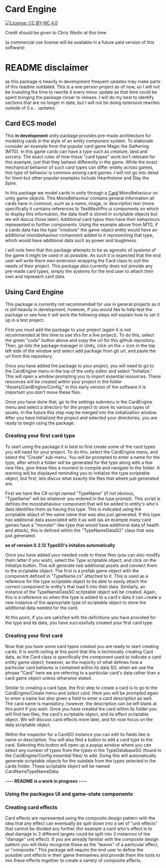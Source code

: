 # Card Engine
[![License: CC BY-NC 4.0](https://img.shields.io/badge/License-CC_BY--NC_4.0-lightgrey.svg)](https://creativecommons.org/licenses/by-nc/4.0/)

Credit should be given to Chris Wedin at this time.

(a commercial use license will be available in a future paid version of this software)
# README disclaimer
as this package is heavily in development frequent updates may make parts of this readme outdated. This is a one person project as of now, so I will not be investing the time to rewrite it every minor update as that time could be spent bringing the package closer to release. I will do my best to identify sections that are no longer in date, but I will not be doing extensive rewrites outside of 0.x... updates. 
## Card ECS model
This **in development** unity package provides pre-made architecture for modeling cards in the style of an entity component system. To elaborate consider an example from the popular card game Magic the Gathering (MTG). In this game cards can have a type such as creature, land and sorcery. The exact rules of how these "card types" work isn't relevant for this example, just that they behave differently in the game. While the exact mechanical behavior of such card types can differ widely across games, this type of behavior is common among card games. I will not go into detail for them but other popular examples include Hearthstone and Slay the Spire.  

In this package we model cards in unity through a [Card](https://github.com/cmwedin/CardEngine/blob/main/Runtime/Cards/Card.cs) MonoBehaviour on unity game objects. This MonoBehaviour contains general information all cards have in common, such as a name, image, or description text (more specifically it contains references to TextMeshPro ui components on which to display this information, the data itself is stored in scriptable objects but we will discus those later). Additional card types then have their behaviours represented in further components. Using the example above from MTG, if a cards data has the type "creature" the game object entity would have an additional monobehaviour component added to it representing that type, which would have additional data such as power and toughness.       

I will note here that this package attempts to be as agnostic of systems of the game it might be used in as possible. As such it is expected that the end user will write there own extension wrapping the Card class to suit the needs of their project. This package also currently does not provide any pre-made card types, simply the systems for the end user to attach their own and represent card data.

## Using Card Engine
This package is currently not recommended for use in general projects as it is still heavily in development; however, if you would like to help test the package or see how it will work the following steps will explain how to set it up in a test project.

First you must add the package to your project (again it is not recommended at this time to use this for a live project). To do this, select the green "code" button above and copy the url for this github repository. Then, go into the package manager in Unity, click on the + icon in the top left side of the window and select add package from git url, and paste the url from this repository. 

Once you have added the package to your project, you will need to go to the CardEngine menu in the top of the unity editor and select "Initialize." This will open a window prompting you to import essential resources. These resources will be created within your project in the folder "Assets/CardEngine/Config," in this early version of the software it is important you don't move these files. 

Once you have done that, go to the settings submenu in the CardEngine menu and select a directory for the project to store its various types of assets. In the future this step may be merged into the initialization window. After you have initialized the project and selected your directories, you are ready to begin using the package. 

### Creating your first card type
To start using the package it is best to first create some of the card types you will need for your project. To do this, select the CardEngine menu, and select the "Create" sub-menu. You will be prompted to enter a name for the type, after which a folder will be generated for the type along with a few new files, give these files a moment to compile and navigate to the folder. A warning will be displayed reminding you to initialize the type scriptable object, but first, lets discus what exactly the files that where just generated are.

First we have the C# script named "TypeName" (if not obvious, "TypeName" will be whatever you entered in the type prompt). This script is defines the monobehaviour component that will be added to entity's who's data identifies them as having this type. This is indicated using the scriptable object of the same name that was also just generated. If this type has additional data associated with it as well (as an example many card games have a "monster"-like type that would have additional data of health and attack), this is defined within the "TypeNameDataSO" class that was just generated.

**as of version 0.2.12 TypeSO's initalize automatically**

Once you have added your needed code to these files (you can also modify them latter if you wish), select the Type scriptable object, and click on the initialize button. This will generate two additional assets and connect them to the scriptable object. The first is a prefab game object with the component defined in "TypeName.cs" attached to it. This is used as a reference for the type scriptable object to be able to easily attach the correct component to entity's that load it into their data. Similarly, an instance of the TypeNameDataSO scriptable object will be created. Again, this is a reference so when this type is added to a card's data it can create a new instance of the appropriate type of scriptable object to store the additional data needed for the card.

At this point, if you are satisfied with the definitions you have provided for the type and its data, you have successfully created your first card type.

### Creating your first card
Now that you have some card types created you are ready to start creating cards. It is worth noting at this point that this is technically creating Card data, as the Card class is specifically the component used to indicate a card entity game object; however, as the majority of what defines how a particular card behaves is contained within its data SO, when we use the phrase "Card" here we are referring to a particular card's data rather than a card game object unless otherwise stated.

Similar to creating a card type, the first step to create a card is to go to the CardEngine/Create menu and select card. Here you will be prompted again to enter a name but also given a field to enter a card description as well. The card name is mandatory, however, the description can be left blank at this point if you wish. Once you have created the card within its folder you will find two files, the card's scriptable object, and its effect scriptable object. We will discuss card effects more later, and for now focus on the data scriptable object.

Within the inspector for a CardSO instance you can edit its fields like is name or description. You will also find a button to add a card type to the card. Selecting this button will open up a popup window where you can select any number of types from the types in the TypeDatabaseSO (found in the CardEngine/Config essential files) to add. Doing this will automatically generate scriptable objects for the subdata from the types selected in the cards folder. These scriptable object will be named CardNameTypeNameData.

**---- README is a work in progress ----**

### Using the packages UI and game-state components

### Creating card effects
Card effects are represented using the composite design pattern with the idea that any effect can eventually be split down into a set of "unit effects" that cannot be divided any further (for example a card who's effect is to deal damage to 3 different targets could be split into 3 instances of the "damage" unit effect). If you are already familiar with the composite design pattern you will likely recognize these as the "leaves" of a particular effect, or "composite." This package will require the end user to define the possible unit effects in their game themselves and provide them the tools to mix these effects together to create a variety of composite effects. 

